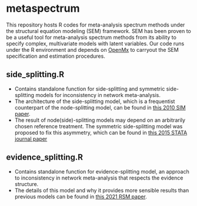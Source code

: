 # metaspectrum
This repository hosts R codes for meta-analysis spectrum methods under the structural equation modeling (SEM) framework. SEM has been proven to be a useful tool for meta-analysis spectrum methods from its ability to specify complex, multivariate models with latent variables. Our code runs under the R environment and depends on [OpenMx](https://openmx.ssri.psu.edu/) to carryout the SEM specification and estimation procedures. 

## side_splitting.R
- Contains standalone function for side-splitting and symmetric side-splitting models for inconsistency in network meta-analysis.
- The architecture of the side-splitting model, which is a frequentist counterpart of the node-splitting model, can be found in [this 2010 SIM paper](https://doi.org/10.1002/sim.3767).
- The result of node(side)-splitting models may depend on an arbitrarily chosen reference treatment.  The symmetric side-splitting model was proposed to fix this asymmetry, which can be found in [this 2015 STATA journal paper](https://doi.org/10.1177/1536867X1501500403)

## evidence_splitting.R
- Contains standalone function for evidence-splitting model, an approach to inconsistency in network meta-analysis that respects the evidence structure.
- The details of this model and why it provides more sensible results than previous models can be found in [this 2021 RSM paper](https://doi.org/10.1002/jrsm.1480).
